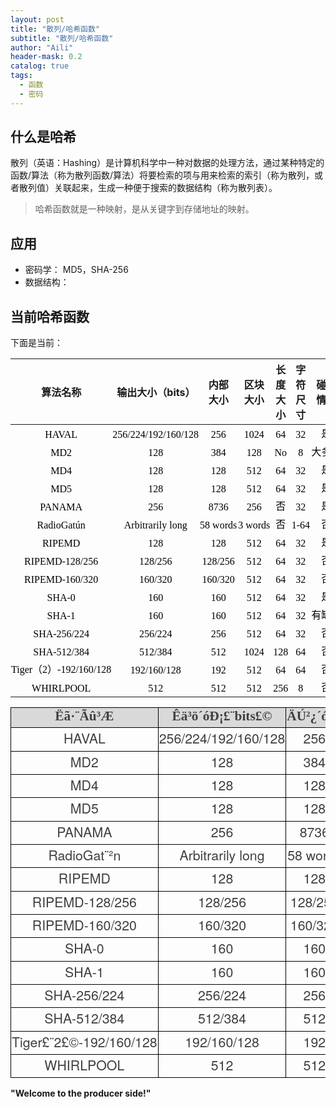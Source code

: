 ```yaml
---
layout: post
title: "散列/哈希函数"
subtitle: "散列/哈希函数"
author: "Aili"
header-mask: 0.2
catalog: true
tags:
  - 函数
  - 密码
---
```


## 什么是哈希 

散列（英语：Hashing）是计算机科学中一种对数据的处理方法，通过某种特定的函数/算法（称为散列函数/算法）将要检索的项与用来检索的索引（称为散列，或者散列值）关联起来，生成一种便于搜索的数据结构（称为散列表）。

> 哈希函数就是一种映射，是从关键字到存储地址的映射。


## 应用 

* 密码学： MD5，SHA-256
* 数据结构： 


## 当前哈希函数  


下面是当前：

| 算法名称	| 输出大小（bits）|内部大小|区块大小	|长度大小|字符尺寸|碰撞情形|
| :----: |:----: |:----: |:----: |:----: |:----: |:----: |
|HAVAL|256/224/192/160/128	|256	|1024	|64	|32|	是|
|MD2|	128	|384	|128|	No	|8	|大多数|
|MD4|128|	128	|512|	64	|32|	是|
|MD5|128	|128|	512	|64 |32|	是|
|PANAMA|256	|8736|256|	否	|32|	是|
|RadioGatún|Arbitrarily long|58 words|3 words|否|	1-64|	否|
|RIPEMD|	128	|128|	512	|64	|32	|是|
RIPEMD-128/256|	128/256	|128/256	|512	|64|	32|	否|
|RIPEMD-160/320	|160/320	|160/320|	512	|64	|32	|否|
|SHA-0|160|	160	|512|	64|	32|	是|
|SHA-1|	160|	160	|512	|64	|32	|有缺陷|
|SHA-256/224|	256/224	|256|	512	|64|	32|	否|
|SHA-512/384	|512/384|	512|	1024|	128	|64|	否|
|Tiger（2）-192/160/128	|192/160/128|	192	|512|	64|	64|	否|
|WHIRLPOOL	|512	|512|	512|	256|	8	|否|

<html xmlns:o="urn:schemas-microsoft-com:office:office"
xmlns:x="urn:schemas-microsoft-com:office:excel"
xmlns="http://www.w3.org/TR/REC-html40">

<head>
<meta http-equiv=Content-Type content="text/html; charset=x-mac-chinesesimp">
<meta name=ProgId content=Excel.Sheet>
<meta name=Generator content="Microsoft Excel 15">
<link rel=File-List href="¹¤×÷²¾1.fld/filelist.xml">
<style>
<!--table
	{mso-displayed-decimal-separator:"\.";
	mso-displayed-thousand-separator:"\,";}
@page
	{margin:.75in .7in .75in .7in;
	mso-header-margin:.3in;
	mso-footer-margin:.3in;}
.style0
	{mso-number-format:General;
	text-align:general;
	vertical-align:bottom;
	white-space:nowrap;
	mso-rotate:0;
	mso-background-source:auto;
	mso-pattern:auto;
	color:black;
	font-size:12.0pt;
	font-weight:400;
	font-style:normal;
	text-decoration:none;
	font-family:DengXian;
	mso-generic-font-family:auto;
	mso-font-charset:134;
	border:none;
	mso-protection:locked visible;
	mso-style-name:³£¹æ;
	mso-style-id:0;}
td
	{mso-style-parent:style0;
	padding-top:1px;
	padding-right:1px;
	padding-left:1px;
	mso-ignore:padding;
	color:black;
	font-size:12.0pt;
	font-weight:400;
	font-style:normal;
	text-decoration:none;
	font-family:DengXian;
	mso-generic-font-family:auto;
	mso-font-charset:134;
	mso-number-format:General;
	text-align:general;
	vertical-align:bottom;
	border:none;
	mso-background-source:auto;
	mso-pattern:auto;
	mso-protection:locked visible;
	white-space:nowrap;
	mso-rotate:0;}
.xl65
	{mso-style-parent:style0;
	text-align:center;}
.xl66
	{mso-style-parent:style0;
	color:#404040;
	font-size:16.0pt;
	font-weight:700;
	font-family:Î¢ÈíÑÅºÚ;
	mso-generic-font-family:auto;
	mso-font-charset:134;
	text-align:center;
	border:.5pt solid windowtext;
	background:#D9D9D9;
	mso-pattern:black none;}
.xl67
	{mso-style-parent:style0;
	color:#404040;
	font-size:16.0pt;
	font-family:"Helvetica Neue";
	mso-generic-font-family:auto;
	mso-font-charset:0;
	text-align:center;
	border:.5pt solid windowtext;}
ruby
	{ruby-align:left;}
rt
	{color:windowtext;
	font-size:9.0pt;
	font-weight:400;
	font-style:normal;
	text-decoration:none;
	font-family:DengXian;
	mso-generic-font-family:auto;
	mso-font-charset:134;
	mso-char-type:none;
	display:none;}
-->
</style>
</head>

<body link="#0563C1" vlink="#954F72">
<meta charset=utf-8>

<table border=0 cellpadding=0 cellspacing=0 width=1034 style='border-collapse:
 collapse;table-layout:fixed;width:775pt;box-sizing: border-box;border-spacing: 0px;
 max-width: 100%;font-variant-ligatures: normal;font-variant-caps: normal;
 orphans: 2;text-align:start;widows: 2;-webkit-text-stroke-width: 0px;
 text-decoration-style: initial;text-decoration-color: initial'>
 <col class=xl65 width=271 style='mso-width-source:userset;mso-width-alt:8661;
 width:203pt'>
 <col class=xl65 width=265 style='mso-width-source:userset;mso-width-alt:8490;
 width:199pt'>
 <col class=xl65 width=116 style='mso-width-source:userset;mso-width-alt:3712;
 width:87pt'>
 <col class=xl65 width=121 style='mso-width-source:userset;mso-width-alt:3882;
 width:91pt'>
 <col class=xl65 width=87 span=3 style='width:65pt'>
 <tr height=31 style='height:23.0pt;box-sizing: border-box'>
  <td height=31 class=xl66 width=271 style='height:23.0pt;width:203pt'>Ëã·¨Ãû³Æ</td>
  <td class=xl66 width=265 style='border-left:none;width:199pt'>Êä³ö´óÐ¡£¨bits£©</td>
  <td class=xl66 width=116 style='border-left:none;width:87pt'>ÄÚ²¿´óÐ¡</td>
  <td class=xl66 width=121 style='border-left:none;width:91pt'>Çø¿é´óÐ¡</td>
  <td class=xl66 width=87 style='border-left:none;width:65pt'>³¤¶È´óÐ¡</td>
  <td class=xl66 width=87 style='border-left:none;width:65pt'>×Ö·û³ß´ç</td>
  <td class=xl66 width=87 style='border-left:none;width:65pt'>Åö×²ÇéÐÎ</td>
 </tr>
 <tr height=27 style='height:20.0pt;box-sizing: border-box'>
  <td height=27 class=xl67 style='height:20.0pt;border-top:none;box-sizing: border-box'>HAVAL</td>
  <td class=xl67 style='border-top:none;border-left:none;box-sizing: border-box'>256/224/192/160/128</td>
  <td class=xl67 style='border-top:none;border-left:none;box-sizing: border-box'>256</td>
  <td class=xl67 style='border-top:none;border-left:none;box-sizing: border-box'>1024</td>
  <td class=xl67 style='border-top:none;border-left:none;box-sizing: border-box'>64</td>
  <td class=xl67 style='border-top:none;border-left:none;box-sizing: border-box'>32</td>
  <td class=xl67 style='border-top:none;border-left:none;box-sizing: border-box'>ÊÇ</td>
 </tr>
 <tr height=27 style='height:20.0pt;box-sizing: border-box'>
  <td height=27 class=xl67 style='height:20.0pt;border-top:none;box-sizing: border-box'>MD2</td>
  <td class=xl67 style='border-top:none;border-left:none;box-sizing: border-box'>128</td>
  <td class=xl67 style='border-top:none;border-left:none;box-sizing: border-box'>384</td>
  <td class=xl67 style='border-top:none;border-left:none;box-sizing: border-box'>128</td>
  <td class=xl67 style='border-top:none;border-left:none;box-sizing: border-box'>No</td>
  <td class=xl67 style='border-top:none;border-left:none;box-sizing: border-box'>8</td>
  <td class=xl67 style='border-top:none;border-left:none;box-sizing: border-box'>´ó¶àÊý</td>
 </tr>
 <tr height=27 style='height:20.0pt;box-sizing: border-box'>
  <td height=27 class=xl67 style='height:20.0pt;border-top:none;box-sizing: border-box'>MD4</td>
  <td class=xl67 style='border-top:none;border-left:none;box-sizing: border-box'>128</td>
  <td class=xl67 style='border-top:none;border-left:none;box-sizing: border-box'>128</td>
  <td class=xl67 style='border-top:none;border-left:none;box-sizing: border-box'>512</td>
  <td class=xl67 style='border-top:none;border-left:none;box-sizing: border-box'>64</td>
  <td class=xl67 style='border-top:none;border-left:none;box-sizing: border-box'>32</td>
  <td class=xl67 style='border-top:none;border-left:none;box-sizing: border-box'>ÊÇ</td>
 </tr>
 <tr height=27 style='height:20.0pt;box-sizing: border-box'>
  <td height=27 class=xl67 style='height:20.0pt;border-top:none;box-sizing: border-box'>MD5</td>
  <td class=xl67 style='border-top:none;border-left:none;box-sizing: border-box'>128</td>
  <td class=xl67 style='border-top:none;border-left:none;box-sizing: border-box'>128</td>
  <td class=xl67 style='border-top:none;border-left:none;box-sizing: border-box'>512</td>
  <td class=xl67 style='border-top:none;border-left:none;box-sizing: border-box'>64</td>
  <td class=xl67 style='border-top:none;border-left:none;box-sizing: border-box'>32</td>
  <td class=xl67 style='border-top:none;border-left:none;box-sizing: border-box'>ÊÇ</td>
 </tr>
 <tr height=27 style='height:20.0pt;box-sizing: border-box'>
  <td height=27 class=xl67 style='height:20.0pt;border-top:none;box-sizing: border-box'>PANAMA</td>
  <td class=xl67 style='border-top:none;border-left:none;box-sizing: border-box'>256</td>
  <td class=xl67 style='border-top:none;border-left:none;box-sizing: border-box'>8736</td>
  <td class=xl67 style='border-top:none;border-left:none;box-sizing: border-box'>256</td>
  <td class=xl67 style='border-top:none;border-left:none;box-sizing: border-box'>·ñ</td>
  <td class=xl67 style='border-top:none;border-left:none;box-sizing: border-box'>32</td>
  <td class=xl67 style='border-top:none;border-left:none;box-sizing: border-box'>ÊÇ</td>
 </tr>
 <tr height=27 style='height:20.0pt;box-sizing: border-box'>
  <td height=27 class=xl67 style='height:20.0pt;border-top:none;box-sizing: border-box'>RadioGat¨²n</td>
  <td class=xl67 style='border-top:none;border-left:none;box-sizing: border-box'>Arbitrarily
  long</td>
  <td class=xl67 style='border-top:none;border-left:none;box-sizing: border-box'>58
  words</td>
  <td class=xl67 style='border-top:none;border-left:none;box-sizing: border-box'>3
  words</td>
  <td class=xl67 style='border-top:none;border-left:none;box-sizing: border-box'>·ñ</td>
  <td class=xl67 style='border-top:none;border-left:none;box-sizing: border-box'>1-64</td>
  <td class=xl67 style='border-top:none;border-left:none;box-sizing: border-box'>·ñ</td>
 </tr>
 <tr height=27 style='height:20.0pt;box-sizing: border-box'>
  <td height=27 class=xl67 style='height:20.0pt;border-top:none;box-sizing: border-box'>RIPEMD</td>
  <td class=xl67 style='border-top:none;border-left:none;box-sizing: border-box'>128</td>
  <td class=xl67 style='border-top:none;border-left:none;box-sizing: border-box'>128</td>
  <td class=xl67 style='border-top:none;border-left:none;box-sizing: border-box'>512</td>
  <td class=xl67 style='border-top:none;border-left:none;box-sizing: border-box'>64</td>
  <td class=xl67 style='border-top:none;border-left:none;box-sizing: border-box'>32</td>
  <td class=xl67 style='border-top:none;border-left:none;box-sizing: border-box'>ÊÇ</td>
 </tr>
 <tr height=27 style='height:20.0pt;box-sizing: border-box'>
  <td height=27 class=xl67 style='height:20.0pt;border-top:none;box-sizing: border-box'>RIPEMD-128/256</td>
  <td class=xl67 style='border-top:none;border-left:none;box-sizing: border-box'>128/256</td>
  <td class=xl67 style='border-top:none;border-left:none;box-sizing: border-box'>128/256</td>
  <td class=xl67 style='border-top:none;border-left:none;box-sizing: border-box'>512</td>
  <td class=xl67 style='border-top:none;border-left:none;box-sizing: border-box'>64</td>
  <td class=xl67 style='border-top:none;border-left:none;box-sizing: border-box'>32</td>
  <td class=xl67 style='border-top:none;border-left:none;box-sizing: border-box'>·ñ</td>
 </tr>
 <tr height=27 style='height:20.0pt;box-sizing: border-box'>
  <td height=27 class=xl67 style='height:20.0pt;border-top:none;box-sizing: border-box'>RIPEMD-160/320</td>
  <td class=xl67 style='border-top:none;border-left:none;box-sizing: border-box'>160/320</td>
  <td class=xl67 style='border-top:none;border-left:none;box-sizing: border-box'>160/320</td>
  <td class=xl67 style='border-top:none;border-left:none;box-sizing: border-box'>512</td>
  <td class=xl67 style='border-top:none;border-left:none;box-sizing: border-box'>64</td>
  <td class=xl67 style='border-top:none;border-left:none;box-sizing: border-box'>32</td>
  <td class=xl67 style='border-top:none;border-left:none;box-sizing: border-box'>·ñ</td>
 </tr>
 <tr height=27 style='height:20.0pt;box-sizing: border-box'>
  <td height=27 class=xl67 style='height:20.0pt;border-top:none;box-sizing: border-box'>SHA-0</td>
  <td class=xl67 style='border-top:none;border-left:none;box-sizing: border-box'>160</td>
  <td class=xl67 style='border-top:none;border-left:none;box-sizing: border-box'>160</td>
  <td class=xl67 style='border-top:none;border-left:none;box-sizing: border-box'>512</td>
  <td class=xl67 style='border-top:none;border-left:none;box-sizing: border-box'>64</td>
  <td class=xl67 style='border-top:none;border-left:none;box-sizing: border-box'>32</td>
  <td class=xl67 style='border-top:none;border-left:none;box-sizing: border-box'>ÊÇ</td>
 </tr>
 <tr height=27 style='height:20.0pt;box-sizing: border-box'>
  <td height=27 class=xl67 style='height:20.0pt;border-top:none;box-sizing: border-box'>SHA-1</td>
  <td class=xl67 style='border-top:none;border-left:none;box-sizing: border-box'>160</td>
  <td class=xl67 style='border-top:none;border-left:none;box-sizing: border-box'>160</td>
  <td class=xl67 style='border-top:none;border-left:none;box-sizing: border-box'>512</td>
  <td class=xl67 style='border-top:none;border-left:none;box-sizing: border-box'>64</td>
  <td class=xl67 style='border-top:none;border-left:none;box-sizing: border-box'>32</td>
  <td class=xl67 style='border-top:none;border-left:none;box-sizing: border-box'>ÓÐÈ±ÏÝ</td>
 </tr>
 <tr height=27 style='height:20.0pt;box-sizing: border-box'>
  <td height=27 class=xl67 style='height:20.0pt;border-top:none;box-sizing: border-box'>SHA-256/224</td>
  <td class=xl67 style='border-top:none;border-left:none;box-sizing: border-box'>256/224</td>
  <td class=xl67 style='border-top:none;border-left:none;box-sizing: border-box'>256</td>
  <td class=xl67 style='border-top:none;border-left:none;box-sizing: border-box'>512</td>
  <td class=xl67 style='border-top:none;border-left:none;box-sizing: border-box'>64</td>
  <td class=xl67 style='border-top:none;border-left:none;box-sizing: border-box'>32</td>
  <td class=xl67 style='border-top:none;border-left:none;box-sizing: border-box'>·ñ</td>
 </tr>
 <tr height=27 style='height:20.0pt;box-sizing: border-box'>
  <td height=27 class=xl67 style='height:20.0pt;border-top:none;box-sizing: border-box'>SHA-512/384</td>
  <td class=xl67 style='border-top:none;border-left:none;box-sizing: border-box'>512/384</td>
  <td class=xl67 style='border-top:none;border-left:none;box-sizing: border-box'>512</td>
  <td class=xl67 style='border-top:none;border-left:none;box-sizing: border-box'>1024</td>
  <td class=xl67 style='border-top:none;border-left:none;box-sizing: border-box'>128</td>
  <td class=xl67 style='border-top:none;border-left:none;box-sizing: border-box'>64</td>
  <td class=xl67 style='border-top:none;border-left:none;box-sizing: border-box'>·ñ</td>
 </tr>
 <tr height=27 style='height:20.0pt;box-sizing: border-box'>
  <td height=27 class=xl67 style='height:20.0pt;border-top:none;box-sizing: border-box'>Tiger£¨2£©-192/160/128</td>
  <td class=xl67 style='border-top:none;border-left:none;box-sizing: border-box'>192/160/128</td>
  <td class=xl67 style='border-top:none;border-left:none;box-sizing: border-box'>192</td>
  <td class=xl67 style='border-top:none;border-left:none;box-sizing: border-box'>512</td>
  <td class=xl67 style='border-top:none;border-left:none;box-sizing: border-box'>64</td>
  <td class=xl67 style='border-top:none;border-left:none;box-sizing: border-box'>64</td>
  <td class=xl67 style='border-top:none;border-left:none;box-sizing: border-box'>·ñ</td>
 </tr>
 <tr height=27 style='height:20.0pt;box-sizing: border-box'>
  <td height=27 class=xl67 style='height:20.0pt;border-top:none;box-sizing: border-box'>WHIRLPOOL</td>
  <td class=xl67 style='border-top:none;border-left:none;box-sizing: border-box'>512</td>
  <td class=xl67 style='border-top:none;border-left:none;box-sizing: border-box'>512</td>
  <td class=xl67 style='border-top:none;border-left:none;box-sizing: border-box'>512</td>
  <td class=xl67 style='border-top:none;border-left:none;box-sizing: border-box'>256</td>
  <td class=xl67 style='border-top:none;border-left:none;box-sizing: border-box'>8</td>
  <td class=xl67 style='border-top:none;border-left:none;box-sizing: border-box'>·ñ</td>
 </tr>
</table>

</body>

</html>



**"Welcome to the producer side!"**
